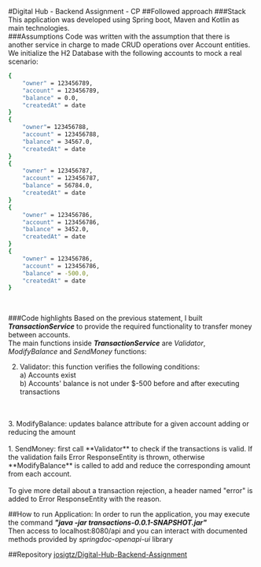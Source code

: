 #Digital Hub - Backend Assignment - CP
##Followed approach 
###Stack
This application was developed using Spring boot, Maven and Kotlin as main technologies. <br/>
###Assumptions
Code was written with the assumption that there is another service in charge to made CRUD operations over Account entities. 
We initialize the H2 Database with the following accounts to mock a real scenario:
```bash
{ 
    "owner" = 123456789,
    "account" = 123456789,
    "balance" = 0.0,
    "createdAt" = date
}
{ 
    "owner"= 123456788,
    "account" = 123456788,
    "balance" = 34567.0,
    "createdAt" = date
}
{
    "owner" = 123456787,
    "account" = 123456787,
    "balance" = 56784.0,
    "createdAt" = date
}
{
    "owner" = 123456786,
    "account" = 123456786,
    "balance" = 3452.0,
    "createdAt" = date
}
{
    "owner" = 123456786,
    "account" = 123456786,
    "balance" = -500.0,
    "createdAt" = date
}
```
<br/>

###Code highlights
Based on the previous statement, I built ***TransactionService*** 
to provide the required functionality to transfer money between accounts.<br/>
The main functions inside ***TransactionService*** are _Validator_, _ModifyBalance_ and _SendMoney_ functions:
<br/>

2. Validator: this function verifies the following conditions: 
<br/>a) Accounts exist 
<br/>b) Accounts' balance is not under $-500 before and after executing transactions 
<br/>
<br/>
3. ModifyBalance: updates balance attribute for a given account adding or reducing the amount 
<br>
<br>
1. SendMoney: first call **Validator** to check if the transactions is valid.
If the validation fails Error ResponseEntity is thrown, otherwise **ModifyBalance** is called to 
add and reduce the corresponding amount from each account. 
<br/>
<br/>
To give more detail about a transaction rejection, a header named "error" is added to Error ResponseEntity with the reason.

##How to run Application:
In order to run the application, you may execute the command ***"java -jar transactions-0.0.1-SNAPSHOT.jar"*** <br/>
Then access to localhost:8080/api and you can interact with documented methods provided by *springdoc-openapi-ui* library

##Repository
[josigtz/Digital-Hub-Backend-Assignment](https://github.com/josigtz/Digital-Hub-Backend-Assignment)